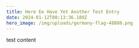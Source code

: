 ```yaml
---
title: Here Ee Have Yet Another Test Entry
date: 2024-01-12T08:13:36.189Z
hero_image: /img/uploads/germany-flag-48880.png
---
```

test content
